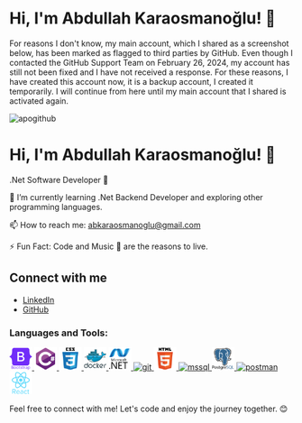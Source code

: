  # Hi, I'm Abdullah Karaosmanoğlu! 👋
 For reasons I don't know, my main account, which I shared as a screenshot below, has been marked as flagged to third parties by GitHub. Even though I contacted the GitHub Support Team on February 26, 2024, my account has still not been fixed and I have not received a response. For these reasons, I have created this account now, it is a backup account, I created it temporarily. I will continue from here until my main account that I shared is activated again.
 
![apogithub](https://github.com/AbdullahKaraosmanoglu1/AbdullahKaraosmanoglu1/assets/161723867/57ce2951-a06b-4c5f-9b4a-505a21e5d6c0)


 
 
 
 
 
 
 
 
 
 
 
 
 
 
 
 
 
 
 
 
 
 # Hi, I'm Abdullah Karaosmanoğlu! 👋
 .Net Software Developer 🌟

🌱 I’m currently learning .Net Backend Developer and exploring other programming languages.

📫 How to reach me: abkaraosmanoglu@gmail.com

⚡ Fun Fact: Code and Music 🎵 are the reasons to live.

## Connect with me
- [LinkedIn](https://www.linkedin.com/in/abkaraosmanoglu/)
- [GitHub](https://github.com/AbdullahKaraosmanoglu)

<h3 align="left">Languages and Tools:</h3>
<p align="left"> <a href="https://getbootstrap.com" target="_blank" rel="noreferrer"> <img src="https://raw.githubusercontent.com/devicons/devicon/master/icons/bootstrap/bootstrap-plain-wordmark.svg" alt="bootstrap" width="40" height="40"/> </a> <a href="https://www.w3schools.com/cs/" target="_blank" rel="noreferrer"> <img src="https://raw.githubusercontent.com/devicons/devicon/master/icons/csharp/csharp-original.svg" alt="csharp" width="40" height="40"/> </a> <a href="https://www.w3schools.com/css/" target="_blank" rel="noreferrer"> <img src="https://raw.githubusercontent.com/devicons/devicon/master/icons/css3/css3-original-wordmark.svg" alt="css3" width="40" height="40"/> </a> <a href="https://www.docker.com/" target="_blank" rel="noreferrer"> <img src="https://raw.githubusercontent.com/devicons/devicon/master/icons/docker/docker-original-wordmark.svg" alt="docker" width="40" height="40"/> </a> <a href="https://dotnet.microsoft.com/" target="_blank" rel="noreferrer"> <img src="https://raw.githubusercontent.com/devicons/devicon/master/icons/dot-net/dot-net-original-wordmark.svg" alt="dotnet" width="40" height="40"/> </a> <a href="https://git-scm.com/" target="_blank" rel="noreferrer"> <img src="https://www.vectorlogo.zone/logos/git-scm/git-scm-icon.svg" alt="git" width="40" height="40"/> </a> <a href="https://www.w3.org/html/" target="_blank" rel="noreferrer"> <img src="https://raw.githubusercontent.com/devicons/devicon/master/icons/html5/html5-original-wordmark.svg" alt="html5" width="40" height="40"/> </a> <a href="https://www.microsoft.com/en-us/sql-server" target="_blank" rel="noreferrer"> <img src="https://www.svgrepo.com/show/303229/microsoft-sql-server-logo.svg" alt="mssql" width="40" height="40"/> </a> <a href="https://www.postgresql.org" target="_blank" rel="noreferrer"> <img src="https://raw.githubusercontent.com/devicons/devicon/master/icons/postgresql/postgresql-original-wordmark.svg" alt="postgresql" width="40" height="40"/> </a> <a href="https://postman.com" target="_blank" rel="noreferrer"> <img src="https://www.vectorlogo.zone/logos/getpostman/getpostman-icon.svg" alt="postman" width="40" height="40"/> </a> <a href="https://reactjs.org/" target="_blank" rel="noreferrer"> <img src="https://raw.githubusercontent.com/devicons/devicon/master/icons/react/react-original-wordmark.svg" alt="react" width="40" height="40"/> </a> </p>

Feel free to connect with me! Let's code and enjoy the journey together. 😊

